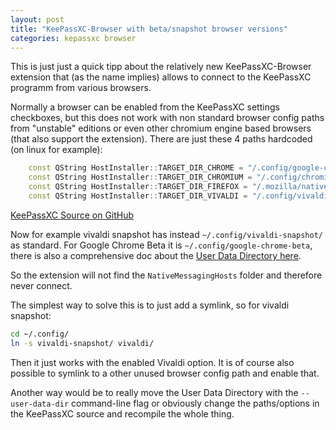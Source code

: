 ```yaml
---
layout: post
title: "KeePassXC-Browser with beta/snapshot browser versions"
categories: kepassxc browser
---
```

This is just just a quick tipp about the relatively new KeePassXC-Browser extension that (as the name implies) allows to connect to the KeePassXC programm from various browsers.

Normally a browser can be enabled from the KeePassXC settings checkboxes, but this does not work with non standard browser config paths from "unstable" editions or even other chromium engine based browsers (that also support the extension). There are just these 4 paths hardcoded (on linux for example):
```c++
    const QString HostInstaller::TARGET_DIR_CHROME = "/.config/google-chrome/NativeMessagingHosts";
    const QString HostInstaller::TARGET_DIR_CHROMIUM = "/.config/chromium/NativeMessagingHosts";
    const QString HostInstaller::TARGET_DIR_FIREFOX = "/.mozilla/native-messaging-hosts";
    const QString HostInstaller::TARGET_DIR_VIVALDI = "/.config/vivaldi/NativeMessagingHosts";
```
[KeePassXC Source on GitHub](https://github.com/keepassxreboot/keepassxc/blob/release/2.3.2/src/browser/HostInstaller.cpp#L38)

Now for example vivaldi snapshot has instead `~/.config/vivaldi-snapshot/` as standard. For Google Chrome Beta it is `~/.config/google-chrome-beta`, there is also a comprehensive doc about the [User Data Directory here](https://chromium.googlesource.com/chromium/src/+/master/docs/user_data_dir.md). 

So the extension will not find the `NativeMessagingHosts` folder and therefore never connect.

The simplest way to solve this is to just add a symlink, so for vivaldi snapshot:
```bash
cd ~/.config/
ln -s vivaldi-snapshot/ vivaldi/
```
Then it just works with the enabled Vivaldi option. It is of course also possible to symlink to a other unused browser config path and enable that.

Another way would be to really move the User Data Directory with the `--user-data-dir` command-line flag or obviously change the paths/options in the KeePassXC source and recompile the whole thing.
